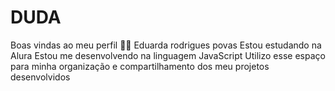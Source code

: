 # DUDA 
Boas vindas ao meu perfil 💙💙
Eduarda rodrigues povas
Estou estudando na Alura
Estou me desenvolvendo na linguagem JavaScript
Utilizo esse espaço para minha organização e compartilhamento dos meu projetos desenvolvidos
